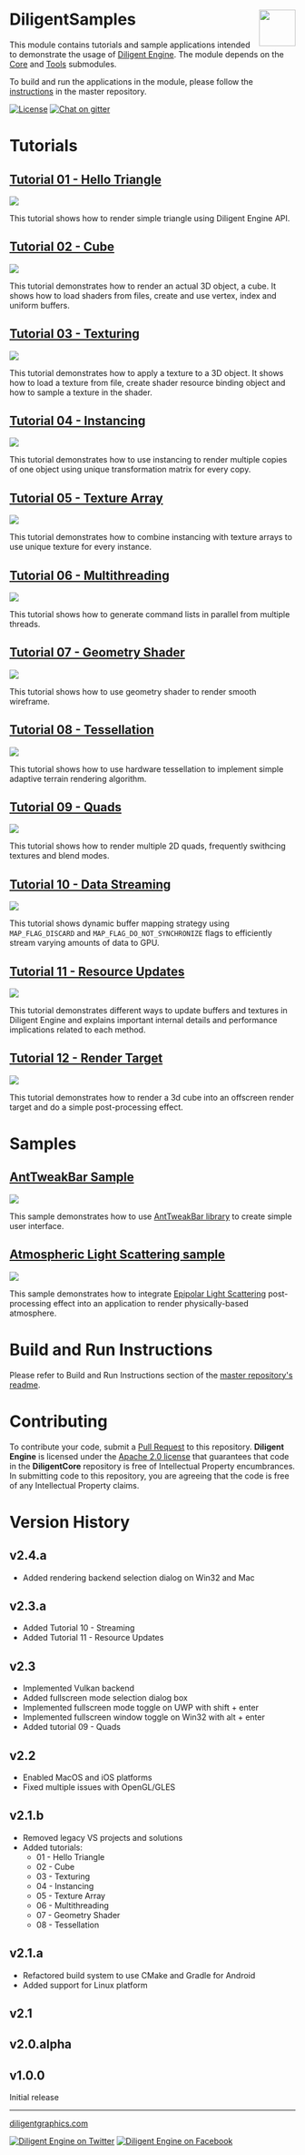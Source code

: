 # DiligentSamples <img src="https://github.com/DiligentGraphics/DiligentCore/blob/master/media/diligentgraphics-logo.png" height=64 align="right" valign="middle">


This module contains tutorials and sample applications intended to demonstrate the usage of [Diligent Engine](https://github.com/DiligentGraphics/DiligentEngine). The module depends on the [Core](https://github.com/DiligentGraphics/DiligentCore) and [Tools](https://github.com/DiligentGraphics/DiligentTools) submodules.

To build and run the applications in the module, please follow the [instructions](https://github.com/DiligentGraphics/DiligentEngine#build-and-run-instructions) in the master repository.

[![License](https://img.shields.io/badge/License-Apache%202.0-blue.svg)](License.txt)
[![Chat on gitter](https://badges.gitter.im/gitterHQ/gitter.png)](https://gitter.im/diligent-engine)


# Tutorials

## [Tutorial 01 - Hello Triangle](Tutorials/Tutorial01_HelloTriangle)

![](Tutorials/Tutorial01_HelloTriangle/Screenshot.png)

This tutorial shows how to render simple triangle using Diligent Engine API.

## [Tutorial 02 - Cube](Tutorials/Tutorial02_Cube)

![](Tutorials/Tutorial02_Cube/Screenshot.png)

This tutorial demonstrates how to render an actual 3D object, a cube. It shows how to load shaders from files, create and use vertex, 
index and uniform buffers.

## [Tutorial 03 - Texturing](Tutorials/Tutorial03_Texturing)

![](Tutorials/Tutorial03_Texturing/Screenshot.png)

This tutorial demonstrates how to apply a texture to a 3D object. It shows how to load a texture from file, create shader resource
binding object and how to sample a texture in the shader.

## [Tutorial 04 - Instancing](Tutorials/Tutorial04_Instancing)

![](Tutorials/Tutorial04_Instancing/Screenshot.png)

This tutorial demonstrates how to use instancing to render multiple copies of one object
using unique transformation matrix for every copy.

## [Tutorial 05 - Texture Array](Tutorials/Tutorial05_TextureArray)

![](Tutorials/Tutorial05_TextureArray/Screenshot.png)

This tutorial demonstrates how to combine instancing with texture arrays to 
use unique texture for every instance.

## [Tutorial 06 - Multithreading](Tutorials/Tutorial06_Multithreading)

![](Tutorials/Tutorial06_Multithreading/Screenshot.png)

This tutorial shows how to generate command lists in parallel from multiple threads.

## [Tutorial 07 - Geometry Shader](Tutorials/Tutorial07_GeometryShader)

![](Tutorials/Tutorial07_GeometryShader/Screenshot.png)

This tutorial shows how to use geometry shader to render smooth wireframe.

## [Tutorial 08 - Tessellation](Tutorials/Tutorial08_Tessellation)

![](Tutorials/Tutorial08_Tessellation/Screenshot.png)

This tutorial shows how to use hardware tessellation to implement simple adaptive terrain 
rendering algorithm.

## [Tutorial 09 - Quads](Tutorials/Tutorial09_Quads)

![](Tutorials/Tutorial09_Quads/Screenshot.png)

This tutorial shows how to render multiple 2D quads, frequently swithcing textures and blend modes.


## [Tutorial 10 - Data Streaming](Tutorials/Tutorial10_DataStreaming)

![](Tutorials/Tutorial10_DataStreaming/Screenshot.png)

This tutorial shows dynamic buffer mapping strategy using `MAP_FLAG_DISCARD` and `MAP_FLAG_DO_NOT_SYNCHRONIZE`
flags to efficiently stream varying amounts of data to GPU.

## [Tutorial 11 - Resource Updates](Tutorials/Tutorial11_ResourceUpdates)

![](Tutorials/Tutorial11_ResourceUpdates/Screenshot.png)

This tutorial demonstrates different ways to update buffers and textures in Diligent Engine and explains 
important internal details and performance implications related to each method.

## [Tutorial 12 - Render Target](Tutorials/Tutorial12_RenderTarget)

![](Tutorials/Tutorial12_RenderTarget/Screenshot.png)

This tutorial demonstrates how to render a 3d cube into an offscreen render target and do a simple
post-processing effect.

# Samples

## [AntTweakBar Sample](Samples/AntTweakBar)

![](Samples/AntTweakBar/Screenshot.png)

This sample demonstrates how to use [AntTweakBar library](http://anttweakbar.sourceforge.net/doc)
to create simple user interface. 

## [Atmospheric Light Scattering sample](Samples/Atmosphere)

![](Samples/Atmosphere/Screenshot.png)

This sample demonstrates how to integrate
[Epipolar Light Scattering](https://github.com/DiligentGraphics/DiligentFX/tree/master/Postprocess/EpipolarLightScattering)
post-processing effect into an application to render physically-based atmosphere.

# Build and Run Instructions

Please refer to Build and Run Instructions section of the
[master repository's readme](https://github.com/DiligentGraphics/DiligentEngine/blob/master/README.md#build-and-run-instructions).

<a name="contributing"></a>
# Contributing

To contribute your code, submit a [Pull Request](https://github.com/DiligentGraphics/DiligentCore/pulls) 
to this repository. **Diligent Engine** is licensed under the [Apache 2.0 license](License.txt) that guarantees 
that code in the **DiligentCore** repository is free of Intellectual Property encumbrances. In submitting code to
this repository, you are agreeing that the code is free of any Intellectual Property claims.  

# Version History

## v2.4.a

* Added rendering backend selection dialog on Win32 and Mac

## v2.3.a

* Added Tutorial 10 - Streaming
* Added Tutorial 11 - Resource Updates

## v2.3

* Implemented Vulkan backend
* Added fullscreen mode selection dialog box
* Implemented fullscreen mode toggle on UWP with shift + enter
* Implemented fullscreen window toggle on Win32 with alt + enter
* Added tutorial 09 - Quads

## v2.2

* Enabled MacOS and iOS platforms
* Fixed multiple issues with OpenGL/GLES

## v2.1.b

* Removed legacy VS projects and solutions
* Added tutorials:
  * 01 - Hello Triangle
  * 02 - Cube
  * 03 - Texturing
  * 04 - Instancing
  * 05 - Texture Array
  * 06 - Multithreading
  * 07 - Geometry Shader
  * 08 - Tessellation

## v2.1.a

* Refactored build system to use CMake and Gradle for Android
* Added support for Linux platform

## v2.1

## v2.0.alpha

## v1.0.0

Initial release


------------------------------

[diligentgraphics.com](http://diligentgraphics.com)

[![Diligent Engine on Twitter](https://github.com/DiligentGraphics/DiligentCore/blob/master/media/twitter.png)](https://twitter.com/diligentengine)
[![Diligent Engine on Facebook](https://github.com/DiligentGraphics/DiligentCore/blob/master/media/facebook.png)](https://www.facebook.com/DiligentGraphics/)
